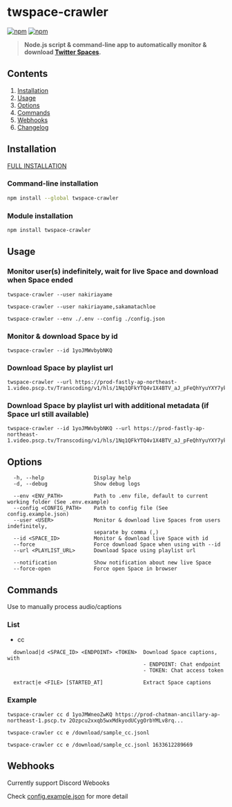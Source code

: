 # twspace-crawler

[![npm](https://img.shields.io/npm/v/twspace-crawler)](https://www.npmjs.com/package/twspace-crawler)
[![npm](https://img.shields.io/npm/dt/twspace-crawler)](https://www.npmjs.com/package/twspace-crawler)

> **Node.js script & command-line app to automatically monitor & download [Twitter Spaces](https://help.twitter.com/en/using-twitter/spaces).**

## Contents

1. [Installation](#installation)
1. [Usage](#usage)
1. [Options](#options)
1. [Commands](#commands)
1. [Webhooks](#webhooks)
1. [Changelog](CHANGELOG.md)

## Installation

[FULL INSTALLATION](INSTALLATION.md)

### Command-line installation

```bash
npm install --global twspace-crawler
```

### Module installation

```bash
npm install twspace-crawler
```

## Usage

### Monitor user(s) indefinitely, wait for live Space and download when Space ended

```
twspace-crawler --user nakiriayame
```

```
twspace-crawler --user nakiriayame,sakamatachloe
```

```
twspace-crawler --env ./.env --config ./config.json
```

### Monitor & download Space by id

```
twspace-crawler --id 1yoJMWvbybNKQ
```

### Download Space by playlist url

```
twspace-crawler --url https://prod-fastly-ap-northeast-1.video.pscp.tv/Transcoding/v1/hls/1Nq1QFkYTQ4v1X4BTV_aJ_pFeQhYyuYXY7ykz5xB7v5NvGwFMJMKwnRBmxyi9twF4BZ90ZKks5wdGKqESVsjLw...
```

### Download Space by playlist url with additional metadata (if Space url still available)

```
twspace-crawler --id 1yoJMWvbybNKQ --url https://prod-fastly-ap-northeast-1.video.pscp.tv/Transcoding/v1/hls/1Nq1QFkYTQ4v1X4BTV_aJ_pFeQhYyuYXY7ykz5xB7v5NvGwFMJMKwnRBmxyi9twF4BZ90ZKks5wdGKqESVsjLw...
```

## Options

```
  -h, --help                Display help
  -d, --debug               Show debug logs

  --env <ENV_PATH>          Path to .env file, default to current working folder (See .env.example)
  --config <CONFIG_PATH>    Path to config file (See config.example.json)
  --user <USER>             Monitor & download live Spaces from users indefinitely,
                            separate by comma (,)
  --id <SPACE_ID>           Monitor & download live Space with id
  --force                   Force download Space when using with --id
  --url <PLAYLIST_URL>      Download Space using playlist url

  --notification            Show notification about new live Space
  --force-open              Force open Space in browser
```

## Commands

Use to manually process audio/captions

### List

- cc

```
  download|d <SPACE_ID> <ENDPOINT> <TOKEN>  Download Space captions, with
                                            - ENDPOINT: Chat endpoint
                                            - TOKEN: Chat access token

  extract|e <FILE> [STARTED_AT]             Extract Space captions
```

### Example

```
twspace-crawler cc d 1yoJMWneoZwKQ https://prod-chatman-ancillary-ap-northeast-1.pscp.tv 2Ozpcu2xxqb5wxMdkyodUCygOrbYMLv8rq...
```

```
twspace-crawler cc e /download/sample_cc.jsonl
```

```
twspace-crawler cc e /download/sample_cc.jsonl 1633612289669
```

## Webhooks

Currently support Discord Webooks

Check [config.example.json](config.example.json) for more detail
